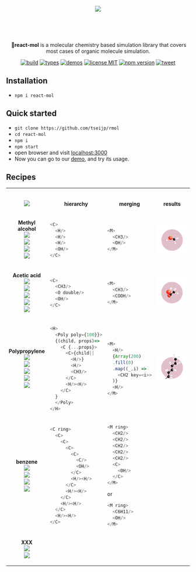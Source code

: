 <!-- ************************* ************************* >
- REFS
    - https://threejs.org/examples/#webgl_loader_pdb
    - https://threejs.org/examples/#css3d_molecules
    - https://threejs.org/examples/#webgl_skinning_simple
    - instancing
        - https://threejs.org/examples/#webgl_buffergeometry_lines
        - https://threejs.org/examples/#webgl_instancing_raycast
        - https://threejs.org/examples/#webgl_postprocessing_sao
<!   ************************* ************************* -->
<p align="center">
    <a href="https://tsei.jp/rmol">
        <img src="https://raw.githubusercontent.com/tseijp/react-mol/main/public/rmol.mp4.gif" /></a>
</p>
<br/>
<br/>
<br/>
<p align="center">️
    🍡<strong>react-mol</strong> is a molecular chemistry based simulation library
    that covers most cases of organic molecule simulation.
</p>

<p align="center">
    <a href="https://github.com/tseijp/react-mol">
        <img alt="build"src="https://img.shields.io/badge/build-✔-green.svg"/></a>
    <a href="https://github.com/tseijp/react-mol">
        <img alt="types"src="https://img.shields.io/badge/types-✔-yellow.svg"/></a>
    <a href="https://github.com/tseijp/react-mol">
        <img alt="demos"src="https://img.shields.io/badge/demos-✔-red.svg"/></a>
    <a href="https://github.com/tseijp/react-mol">
        <img alt="license MIT" src="https://img.shields.io/badge/license-MIT-green.svg"/></a>
    <a href="https://www.npmjs.com/package/react-mol">
        <img src="https://badge.fury.io/js/react-mol.svg" alt="npm version" height="18"/></a>
    <a href="https://twitter.com/intent/tweet?url=https://tsei.jp/rmol/&text=🍡A molecular chemistry based simulation library" >
        <img alt="tweet" src="https://img.shields.io/twitter/url?style=social&url=https%3A%2F%2Ftwitter.com%2Ftseijp"/></a>
</p>

## Installation
- `npm i react-mol`

## Quick started
- `git clone https://github.com/tseijp/rmol`
- `cd react-mol`
- `npm i`
- `npm start`
- open browser and visit [localhost:3000](http://localhost:3000)
- Now you can go to our [demo](https://tsei.jp/rmol), and try its usage.

## Recipes

<table>
<tr><td><p align="center"><br/>
    <a href="https://github.com/tseijp/tseijp/blob/master/core/src/components/Card.tsx">
        <img src="https://img.shields.io/badge/Mol-black.svg"/></a><br/>
</p></td><td><p align="center"><br/>
    <strong>hierarchy</strong><br/>
</p></td><td><p align="center"><br/>
    <strong>merging</strong><br/>
</p></td><td><p align="center"><br/>
    <strong>results</strong><br/>
</p></td></tr>
<tr><td><!--************************* Methyl alchol *************************-->
<p align="center">
    <strong>Methyl alcohol</strong><br/>
    <a href="https://github.com/tseijp/react-mol/blob/main/src/index.tsx">
        <img src="https://img.shields.io/badge/H-white.svg"/></a><br/>
    <a href="https://github.com/tseijp/react-mol/blob/main/src/index.tsx">
        <img src="https://img.shields.io/badge/OH-red.svg"/></a><br/>
    <a href="https://github.com/tseijp/tseijp/blob/master/core/src/components/Card.tsx">
        <img src="https://img.shields.io/badge/C-black.svg"/></a><br/>
    <a href="https://github.com/tseijp/react-mol/blob/main/src/index.tsx">
        <img src="https://img.shields.io/badge/CH3-black.svg"/></a><br/>
</p>
</td><!--*************************--><td>

```javascript
<C>
  <H/>
  <H/>
  <H/>
  <OH/>
</C>
```

</td><!--*************************--><td>

```javascript
<M>
  <CH3/>
  <OH/>
</M>
```

</td><!--*************************--><td>
    <a href="https://tsei.jp/rmol/CH3OH">
        <img src="https://raw.githubusercontent.com/tseijp/react-mol/main/public/CH3OH.png" width="240" /></a>
</td></tr>
<tr><td><!--************************* Acetic acid *************************-->
<p align="center">
    <strong>Acetic acid</strong><br/>
    <a href="https://github.com/tseijp/react-mol/blob/main/src/index.tsx">
        <img src="https://img.shields.io/badge/O-red.svg"/></a><br/>
    <a href="https://github.com/tseijp/react-mol/blob/main/src/index.tsx">
        <img src="https://img.shields.io/badge/OH-red.svg"/></a><br/>
    <a href="https://github.com/tseijp/tseijp/blob/master/core/src/components/Card.tsx">
        <img src="https://img.shields.io/badge/C-black.svg"/></a><br/>
    <a href="https://github.com/tseijp/react-mol/blob/main/src/index.tsx">
        <img src="https://img.shields.io/badge/CH3-black.svg"/></a><br/>
    <a href="https://github.com/tseijp/react-mol/blob/main/src/index.tsx">
        <img src="https://img.shields.io/badge/COOH-white.svg"/></a><br/>
</p>
</td><!--*************************--><td>

```javascript
<C>
  <CH3/>
  <O double/>
  <OH/>
</C>
```

</td><!--*************************--><td>

```javascript
<M>
  <CH3/>
  <COOH/>
</M>
```
</td><!--*************************--><td>
    <a href="https://tsei.jp/rmol/CH3COOH">
        <img src="https://raw.githubusercontent.com/tseijp/react-mol/main/public/CH3COOH.png" width="240" /></a>
</td></tr>
<tr><td><!--************************* Polypropylene *************************-->
<p align="center">
    <strong>Polypropylene</strong><br/>
    <a href="https://github.com/tseijp/react-mol/blob/main/src/index.tsx">
        <img src="https://img.shields.io/badge/H-white.svg"/></a><br/>
    <a href="https://github.com/tseijp/tseijp/blob/master/core/src/components/Card.tsx">
        <img src="https://img.shields.io/badge/C-black.svg"/></a><br/>
    <a href="https://github.com/tseijp/react-mol/blob/main/src/index.tsx">
        <img src="https://img.shields.io/badge/CH2-black.svg"/></a><br/>
    <a href="https://github.com/tseijp/react-mol/blob/main/src/index.tsx">
        <img src="https://img.shields.io/badge/CH3-black.svg"/></a><br/>
    <a href="https://github.com/tseijp/react-mol/blob/main/src/index.tsx">
        <img src="https://img.shields.io/badge/Poly-black.svg"/></a><br/>
</p>
</td><!--*************************--><td>

```javascript
<H>
  <Poly poly={100}}>
  {(child, props)=>
    <C {...props}>
      <C>{child||
        <H/>}
        <H/>
        <CH3/>
      </C>
      <H/><H/>
    </C>
  }
  </Poly>
</H>

```

</td><!--*************************--><td>

```javascript
<M>
  <H/>
  {Array(200)
  .fill(0)
  .map((_,i) =>
    <CH2 key=<i>>
  )}
  <H/>
</M>
```
</td><!--*************************--><td>
    <a href="https://tsei.jp/rmol/Polyethylene">
        <img src="https://raw.githubusercontent.com/tseijp/react-mol/main/public/CnH2n2.png" width="240" /></a>
</td></tr>
<tr><td><!--************************* Phenol *************************-->
<p align="center">
    <strong>benzene</strong><br/>
    <a href="https://github.com/tseijp/react-mol/blob/main/src/index.tsx">
        <img src="https://img.shields.io/badge/H-white.svg"/></a><br/>
    <a href="https://github.com/tseijp/tseijp/blob/master/core/src/components/Card.tsx">
        <img src="https://img.shields.io/badge/C-black.svg"/></a><br/>
    <a href="https://github.com/tseijp/react-mol/blob/main/src/index.tsx">
        <img src="https://img.shields.io/badge/CH2-black.svg"/></a><br/>
    <a href="https://github.com/tseijp/react-mol/blob/main/src/index.tsx">
        <img src="https://img.shields.io/badge/C6H11-black.svg"/></a><br/>
</p>
</td><!--*************************--><td>

```javascript
<C ring>
  <C>
    <C>
      <C>
        <C>
          <C/>
          <OH/>
        </C>
        <H/><H/>
      </C>
      <H/><H/>
    </C>
    <H/><H/>
  </C>
  <H/><H/>
</C>
```

</td><!--*************************--><td>

```javascript
<M ring>
  <CH2/>
  <CH2/>
  <CH2/>
  <CH2/>
  <CH2/>
  <C>
    <OH/>
  </C>
</M>
```

<p>or</p>

```javascript
<M ring>
  <C6H11/>
  <OH/>
</M>
```

</td></tr>
<tr><td><!--************************* XXX *************************-->
<p align="center">
    <strong>XXX</strong><br/>
    <a href="https://github.com/tseijp/react-mol/blob/main/src/index.tsx">
        <img src="https://img.shields.io/badge/H-white.svg"/></a><br/>
    <a href="https://github.com/tseijp/tseijp/blob/master/core/src/components/Card.tsx">
        <img src="https://img.shields.io/badge/C-black.svg"/></a><br/>
</p>
</td><!--*************************--><td>

```javascript
```

</td><!--*************************--><td>

```javascript
```

</tr></table><!--*************************  *************************-->
